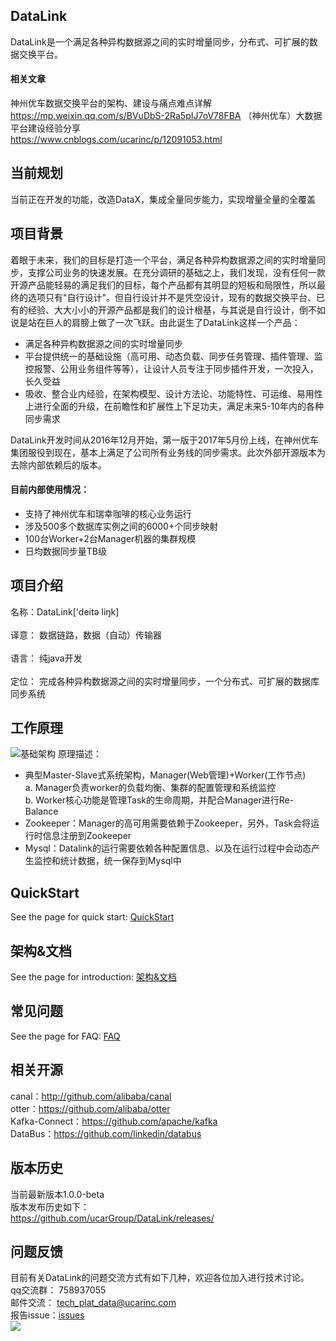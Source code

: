 ## DataLink
DataLink是一个满足各种异构数据源之间的实时增量同步，分布式、可扩展的数据交换平台。
#### 相关文章
神州优车数据交换平台的架构、建设与痛点难点详解 <br>
https://mp.weixin.qq.com/s/BVuDbS-2Ra5pIJ7oV78FBA
（神州优车）大数据平台建设经验分享 <br>
https://www.cnblogs.com/ucarinc/p/12091053.html
## 当前规划
当前正在开发的功能，改造DataX，集成全量同步能力，实现增量全量的全覆盖
## 项目背景
着眼于未来，我们的目标是打造一个平台，满足各种异构数据源之间的实时增量同步，支撑公司业务的快速发展。在充分调研的基础之上，我们发现，没有任何一款开源产品能轻易的满足我们的目标，每个产品都有其明显的短板和局限性，所以最终的选项只有"自行设计"。但自行设计并不是凭空设计，现有的数据交换平台、已有的经验、大大小小的开源产品都是我们的设计根基，与其说是自行设计，倒不如说是站在巨人的肩膀上做了一次飞跃。由此诞生了DataLink这样一个产品：
* 满足各种异构数据源之间的实时增量同步
* 平台提供统一的基础设施（高可用、动态负载、同步任务管理、插件管理、监控报警、公用业务组件等等），让设计人员专注于同步插件开发，一次投入，长久受益
* 吸收、整合业内经验，在架构模型、设计方法论、功能特性、可运维、易用性上进行全面的升级，在前瞻性和扩展性上下足功夫，满足未来5-10年内的各种同步需求

DataLink开发时间从2016年12月开始，第一版于2017年5月份上线，在神州优车集团服役到现在，基本上满足了公司所有业务线的同步需求。此次外部开源版本为去除内部依赖后的版本。
#### 目前内部使用情况：
* 支持了神州优车和瑞幸咖啡的核心业务运行
* 涉及500多个数据库实例之间的6000+个同步映射
* 100台Worker+2台Manager机器的集群规模
* 日均数据同步量TB级
## 项目介绍
名称：DataLink['deitə liŋk]<br><br>
译意： 数据链路，数据（自动）传输器<br><br>
语言： 纯java开发<br><br>
定位： 完成各种异构数据源之间的实时增量同步，一个分布式、可扩展的数据库同步系统
## 工作原理
![基础架构](https://github.com/ucarGroup/DataLink/blob/master/img/0-0.%E6%9E%B6%E6%9E%84%E5%8E%9F%E7%90%86.png)
原理描述：
* 典型Master-Slave式系统架构，Manager(Web管理)+Worker(工作节点)<br>
    a. Manager负责worker的负载均衡、集群的配置管理和系统监控<br>
    b. Worker核心功能是管理Task的生命周期，并配合Manager进行Re-Balance<br>
* Zookeeper：Manager的高可用需要依赖于Zookeeper，另外，Task会将运行时信息注册到Zookeeper
* Mysql：Datalink的运行需要依赖各种配置信息、以及在运行过程中会动态产生监控和统计数据，统一保存到Mysql中
## QuickStart
See the page for quick start: [QuickStart](https://github.com/ucarGroup/DataLink/wiki/0.0_QuickStart)
## 架构&文档
See the page for introduction: [架构&文档](https://github.com/ucarGroup/DataLink/wiki/1.0_DataLink%E6%80%BB%E4%BD%93%E6%9E%B6%E6%9E%84)
## 常见问题
See the page for FAQ: [FAQ](https://github.com/ucarGroup/DataLink/wiki/FAQ)
## 相关开源
canal：http://github.com/alibaba/canal<br>
otter：https://github.com/alibaba/otter<br>
Kafka-Connect：https://github.com/apache/kafka<br>
DataBus：https://github.com/linkedin/databus
## 版本历史
当前最新版本1.0.0-beta<br>
版本发布历史如下：<br>
https://github.com/ucarGroup/DataLink/releases/
## 问题反馈
目前有关DataLink的问题交流方式有如下几种，欢迎各位加入进行技术讨论。<br>
qq交流群： 758937055<br>
邮件交流： tech_plat_data@ucarinc.com<br>
报告issue：[issues](https://github.com/ucarGroup/DataLink/issues)<br>
![](https://github.com/ucarGroup/DataLink/blob/master/img/DataLink%E4%BA%A4%E6%B5%81%E7%BE%A4%E7%BE%A4%E4%BA%8C%E7%BB%B4%E7%A0%81.png)
<pre name="code" class="java">
</pre>
